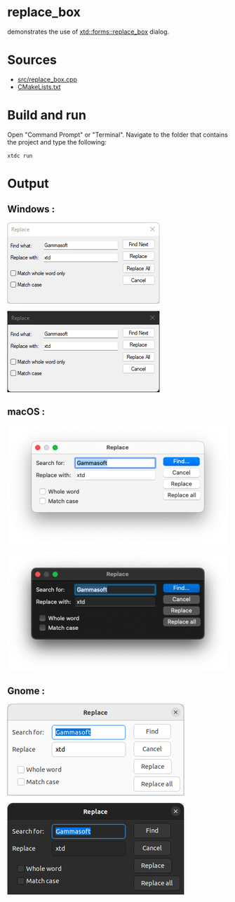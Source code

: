 # replace_box

demonstrates the use of [xtd::forms::replace_box](https://codedocs.xyz/gammasoft71/xtd/classxtd_1_1forms_1_1replace__box.html) dialog.

# Sources

* [src/replace_box.cpp](src/replace_box.cpp)
* [CMakeLists.txt](CMakeLists.txt)

# Build and run

Open "Command Prompt" or "Terminal". Navigate to the folder that contains the project and type the following:

```shell
xtdc run
```

# Output

## Windows :

![Screenshot](../../../../docs/pictures/examples/replace_box_w.png)

![Screenshot](../../../../docs/pictures/examples/replace_box_wd.png)

## macOS :

![Screenshot](../../../../docs/pictures/examples/replace_box_m.png)

![Screenshot](../../../../docs/pictures/examples/replace_box_md.png)

## Gnome :

![Screenshot](../../../../docs/pictures/examples/replace_box_g.png)

![Screenshot](../../../../docs/pictures/examples/replace_box_gd.png)
